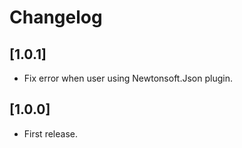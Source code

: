 # Changelog

## [1.0.1]
- Fix error when user using Newtonsoft.Json plugin.

## [1.0.0]
- First release.